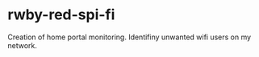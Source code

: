 # rwby-red-spi-fi
Creation of home portal monitoring. Identifiny unwanted wifi users on my network.
